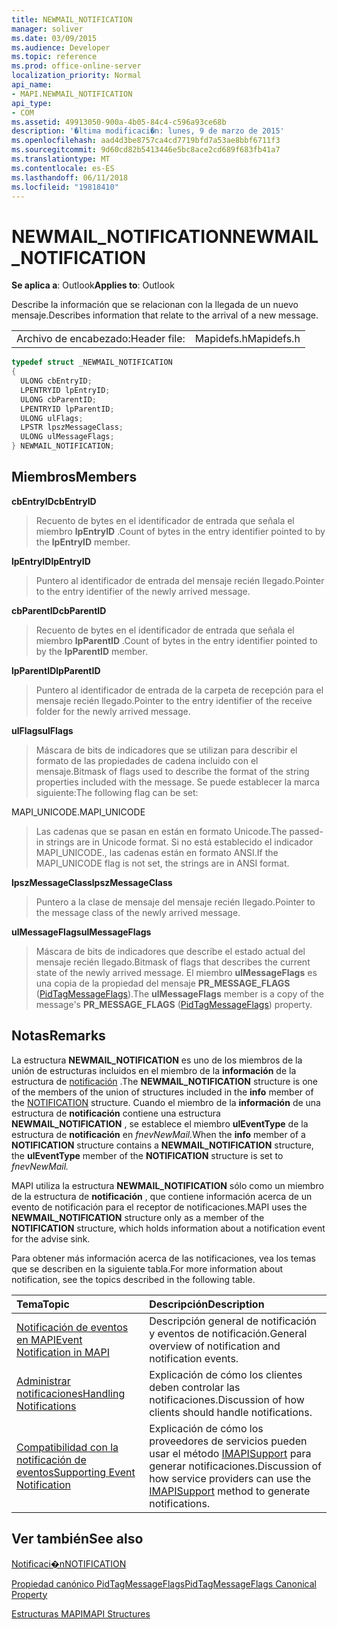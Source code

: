 ```yaml
---
title: NEWMAIL_NOTIFICATION
manager: soliver
ms.date: 03/09/2015
ms.audience: Developer
ms.topic: reference
ms.prod: office-online-server
localization_priority: Normal
api_name:
- MAPI.NEWMAIL_NOTIFICATION
api_type:
- COM
ms.assetid: 49913050-900a-4b05-84c4-c596a93ce68b
description: '�ltima modificaci�n: lunes, 9 de marzo de 2015'
ms.openlocfilehash: aad4d3be8757ca4cd7719bfd7a53ae8bbf6711f3
ms.sourcegitcommit: 9d60cd82b5413446e5bc8ace2cd689f683fb41a7
ms.translationtype: MT
ms.contentlocale: es-ES
ms.lasthandoff: 06/11/2018
ms.locfileid: "19818410"
---
```

# <a name="newmailnotification"></a><span data-ttu-id="14cc2-103">NEWMAIL_NOTIFICATION</span><span class="sxs-lookup"><span data-stu-id="14cc2-103">NEWMAIL_NOTIFICATION</span></span>

  
  
<span data-ttu-id="14cc2-104">**Se aplica a**: Outlook</span><span class="sxs-lookup"><span data-stu-id="14cc2-104">**Applies to**: Outlook</span></span> 
  
<span data-ttu-id="14cc2-105">Describe la información que se relacionan con la llegada de un nuevo mensaje.</span><span class="sxs-lookup"><span data-stu-id="14cc2-105">Describes information that relate to the arrival of a new message.</span></span> 
  
|||
|:-----|:-----|
|<span data-ttu-id="14cc2-106">Archivo de encabezado:</span><span class="sxs-lookup"><span data-stu-id="14cc2-106">Header file:</span></span>  <br/> |<span data-ttu-id="14cc2-107">Mapidefs.h</span><span class="sxs-lookup"><span data-stu-id="14cc2-107">Mapidefs.h</span></span>  <br/> |
   
```cpp
typedef struct _NEWMAIL_NOTIFICATION
{
  ULONG cbEntryID;
  LPENTRYID lpEntryID;
  ULONG cbParentID;
  LPENTRYID lpParentID;
  ULONG ulFlags;
  LPSTR lpszMessageClass;
  ULONG ulMessageFlags;
} NEWMAIL_NOTIFICATION;

```

## <a name="members"></a><span data-ttu-id="14cc2-108">Miembros</span><span class="sxs-lookup"><span data-stu-id="14cc2-108">Members</span></span>

 <span data-ttu-id="14cc2-109">**cbEntryID**</span><span class="sxs-lookup"><span data-stu-id="14cc2-109">**cbEntryID**</span></span>
  
> <span data-ttu-id="14cc2-110">Recuento de bytes en el identificador de entrada que señala el miembro **lpEntryID** .</span><span class="sxs-lookup"><span data-stu-id="14cc2-110">Count of bytes in the entry identifier pointed to by the **lpEntryID** member.</span></span> 
    
 <span data-ttu-id="14cc2-111">**lpEntryID**</span><span class="sxs-lookup"><span data-stu-id="14cc2-111">**lpEntryID**</span></span>
  
> <span data-ttu-id="14cc2-112">Puntero al identificador de entrada del mensaje recién llegado.</span><span class="sxs-lookup"><span data-stu-id="14cc2-112">Pointer to the entry identifier of the newly arrived message.</span></span>
    
 <span data-ttu-id="14cc2-113">**cbParentID**</span><span class="sxs-lookup"><span data-stu-id="14cc2-113">**cbParentID**</span></span>
  
> <span data-ttu-id="14cc2-114">Recuento de bytes en el identificador de entrada que señala el miembro **lpParentID** .</span><span class="sxs-lookup"><span data-stu-id="14cc2-114">Count of bytes in the entry identifier pointed to by the **lpParentID** member.</span></span> 
    
 <span data-ttu-id="14cc2-115">**lpParentID**</span><span class="sxs-lookup"><span data-stu-id="14cc2-115">**lpParentID**</span></span>
  
> <span data-ttu-id="14cc2-116">Puntero al identificador de entrada de la carpeta de recepción para el mensaje recién llegado.</span><span class="sxs-lookup"><span data-stu-id="14cc2-116">Pointer to the entry identifier of the receive folder for the newly arrived message.</span></span>
    
 <span data-ttu-id="14cc2-117">**ulFlags**</span><span class="sxs-lookup"><span data-stu-id="14cc2-117">**ulFlags**</span></span>
  
> <span data-ttu-id="14cc2-118">Máscara de bits de indicadores que se utilizan para describir el formato de las propiedades de cadena incluido con el mensaje.</span><span class="sxs-lookup"><span data-stu-id="14cc2-118">Bitmask of flags used to describe the format of the string properties included with the message.</span></span> <span data-ttu-id="14cc2-119">Se puede establecer la marca siguiente:</span><span class="sxs-lookup"><span data-stu-id="14cc2-119">The following flag can be set:</span></span>
    
<span data-ttu-id="14cc2-120">MAPI_UNICODE.</span><span class="sxs-lookup"><span data-stu-id="14cc2-120">MAPI_UNICODE</span></span> 
  
> <span data-ttu-id="14cc2-121">Las cadenas que se pasan en están en formato Unicode.</span><span class="sxs-lookup"><span data-stu-id="14cc2-121">The passed-in strings are in Unicode format.</span></span> <span data-ttu-id="14cc2-122">Si no está establecido el indicador MAPI_UNICODE., las cadenas están en formato ANSI.</span><span class="sxs-lookup"><span data-stu-id="14cc2-122">If the MAPI_UNICODE flag is not set, the strings are in ANSI format.</span></span>
    
 <span data-ttu-id="14cc2-123">**lpszMessageClass**</span><span class="sxs-lookup"><span data-stu-id="14cc2-123">**lpszMessageClass**</span></span>
  
> <span data-ttu-id="14cc2-124">Puntero a la clase de mensaje del mensaje recién llegado.</span><span class="sxs-lookup"><span data-stu-id="14cc2-124">Pointer to the message class of the newly arrived message.</span></span> 
    
 <span data-ttu-id="14cc2-125">**ulMessageFlags**</span><span class="sxs-lookup"><span data-stu-id="14cc2-125">**ulMessageFlags**</span></span>
  
> <span data-ttu-id="14cc2-126">Máscara de bits de indicadores que describe el estado actual del mensaje recién llegado.</span><span class="sxs-lookup"><span data-stu-id="14cc2-126">Bitmask of flags that describes the current state of the newly arrived message.</span></span> <span data-ttu-id="14cc2-127">El miembro **ulMessageFlags** es una copia de la propiedad del mensaje **PR_MESSAGE_FLAGS** ([PidTagMessageFlags](pidtagmessageflags-canonical-property.md)).</span><span class="sxs-lookup"><span data-stu-id="14cc2-127">The **ulMessageFlags** member is a copy of the message's **PR_MESSAGE_FLAGS** ([PidTagMessageFlags](pidtagmessageflags-canonical-property.md)) property.</span></span>
    
## <a name="remarks"></a><span data-ttu-id="14cc2-128">Notas</span><span class="sxs-lookup"><span data-stu-id="14cc2-128">Remarks</span></span>

<span data-ttu-id="14cc2-129">La estructura **NEWMAIL_NOTIFICATION** es uno de los miembros de la unión de estructuras incluidos en el miembro de la **información** de la estructura de [notificación](notification.md) .</span><span class="sxs-lookup"><span data-stu-id="14cc2-129">The **NEWMAIL_NOTIFICATION** structure is one of the members of the union of structures included in the **info** member of the [NOTIFICATION](notification.md) structure.</span></span> <span data-ttu-id="14cc2-130">Cuando el miembro de la **información** de una estructura de **notificación** contiene una estructura **NEWMAIL_NOTIFICATION** , se establece el miembro **ulEventType** de la estructura de **notificación** en _fnevNewMail._</span><span class="sxs-lookup"><span data-stu-id="14cc2-130">When the **info** member of a **NOTIFICATION** structure contains a **NEWMAIL_NOTIFICATION** structure, the **ulEventType** member of the **NOTIFICATION** structure is set to  _fnevNewMail._</span></span>
  
<span data-ttu-id="14cc2-131">MAPI utiliza la estructura **NEWMAIL_NOTIFICATION** sólo como un miembro de la estructura de **notificación** , que contiene información acerca de un evento de notificación para el receptor de notificaciones.</span><span class="sxs-lookup"><span data-stu-id="14cc2-131">MAPI uses the **NEWMAIL_NOTIFICATION** structure only as a member of the **NOTIFICATION** structure, which holds information about a notification event for the advise sink.</span></span> 
  
<span data-ttu-id="14cc2-132">Para obtener más información acerca de las notificaciones, vea los temas que se describen en la siguiente tabla.</span><span class="sxs-lookup"><span data-stu-id="14cc2-132">For more information about notification, see the topics described in the following table.</span></span>
  
|<span data-ttu-id="14cc2-133">**Tema**</span><span class="sxs-lookup"><span data-stu-id="14cc2-133">**Topic**</span></span>|<span data-ttu-id="14cc2-134">**Descripción**</span><span class="sxs-lookup"><span data-stu-id="14cc2-134">**Description**</span></span>|
|:-----|:-----|
|[<span data-ttu-id="14cc2-135">Notificación de eventos en MAPI</span><span class="sxs-lookup"><span data-stu-id="14cc2-135">Event Notification in MAPI</span></span>](event-notification-in-mapi.md) <br/> |<span data-ttu-id="14cc2-136">Descripción general de notificación y eventos de notificación.</span><span class="sxs-lookup"><span data-stu-id="14cc2-136">General overview of notification and notification events.</span></span>  <br/> |
|[<span data-ttu-id="14cc2-137">Administrar notificaciones</span><span class="sxs-lookup"><span data-stu-id="14cc2-137">Handling Notifications</span></span>](handling-notifications.md) <br/> |<span data-ttu-id="14cc2-138">Explicación de cómo los clientes deben controlar las notificaciones.</span><span class="sxs-lookup"><span data-stu-id="14cc2-138">Discussion of how clients should handle notifications.</span></span>  <br/> |
|[<span data-ttu-id="14cc2-139">Compatibilidad con la notificación de eventos</span><span class="sxs-lookup"><span data-stu-id="14cc2-139">Supporting Event Notification</span></span>](supporting-event-notification.md) <br/> |<span data-ttu-id="14cc2-140">Explicación de cómo los proveedores de servicios pueden usar el método [IMAPISupport](imapisupportiunknown.md) para generar notificaciones.</span><span class="sxs-lookup"><span data-stu-id="14cc2-140">Discussion of how service providers can use the [IMAPISupport](imapisupportiunknown.md) method to generate notifications.</span></span>  <br/> |
   
## <a name="see-also"></a><span data-ttu-id="14cc2-141">Ver también</span><span class="sxs-lookup"><span data-stu-id="14cc2-141">See also</span></span>



[<span data-ttu-id="14cc2-142">Notificaci�n</span><span class="sxs-lookup"><span data-stu-id="14cc2-142">NOTIFICATION</span></span>](notification.md)
  
[<span data-ttu-id="14cc2-143">Propiedad canónico PidTagMessageFlags</span><span class="sxs-lookup"><span data-stu-id="14cc2-143">PidTagMessageFlags Canonical Property</span></span>](pidtagmessageflags-canonical-property.md)


[<span data-ttu-id="14cc2-144">Estructuras MAPI</span><span class="sxs-lookup"><span data-stu-id="14cc2-144">MAPI Structures</span></span>](mapi-structures.md)

